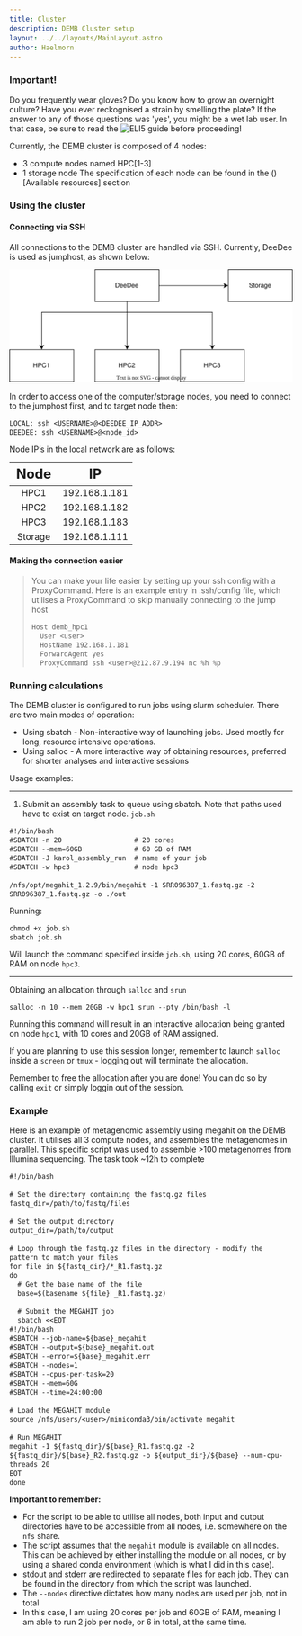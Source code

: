 ```yaml
---
title: Cluster
description: DEMB Cluster setup
layout: ../../layouts/MainLayout.astro
author: Haelmorn
---
```

<style type="text/css" rel="stylesheet">
th { font-size: 1.5rem }
td { font-size: 1rem }
</style>

### Important!

Do you frequently wear gloves? Do you know how to grow an overnight culture? Have you ever reckognised a strain by smelling the plate? If the answer to any of those questions was 'yes', you might be a wet lab user. In that case, be sure to read the ![ELI5](https://dembresearch.github.io/en/wet_lab_intro/) guide before proceeding!


Currently, the DEMB cluster is composed of 4 nodes:

* 3 compute nodes named HPC[1-3]
* 1 storage node
The specification of each node can be found in the ()[Available resources] section

### Using the cluster
#### Connecting via SSH
All connections to the DEMB cluster are handled via SSH. Currently, DeeDee is used as jumphost, as shown below:

![Network graph](../../../public/assets/network_graph.drawio.svg)

In order to access one of the computer/storage nodes, you need to connect to the jumphost first, and to target node then:

```
LOCAL: ssh <USERNAME>@<DEEDEE_IP_ADDR>
DEEDEE: ssh <USERNAME>@<node_id>
```

Node IP’s in the local network are as follows:


| **Node** | **IP** |
|:--------:|:-----------:|
| HPC1 |	192.168.1.181 |
| HPC2 |	192.168.1.182 |
| HPC3 |	192.168.1.183 |
|Storage |	192.168.1.111 |

#### Making the connection easier

> You can make your life easier by setting up your ssh config with a ProxyCommand.
Here is an example entry in .ssh/config file, which utilises a ProxyCommand to skip manually connecting to the jump host
> ```
> Host demb_hpc1
>   User <user>
>   HostName 192.168.1.181
>   ForwardAgent yes
>   ProxyCommand ssh <user>@212.87.9.194 nc %h %p
> ```

### Running calculations

The DEMB cluster is configured to run jobs using slurm scheduler. There are two main modes of operation:

* Using sbatch - Non-interactive way of launching jobs. Used mostly for long, resource intensive operations.
* Using salloc - A more interactive way of obtaining resources, preferred for shorter analyses and interactive sessions

Usage examples:

---

1. Submit an assembly task to queue using sbatch. Note that paths used have to exist on target node.
`job.sh`

```
#!/bin/bash
#SBATCH -n 20                  # 20 cores
#SBATCH --mem=60GB             # 60 GB of RAM
#SBATCH -J karol_assembly_run  # name of your job
#SBATCH -w hpc3                # node hpc3

/nfs/opt/megahit_1.2.9/bin/megahit -1 SRR096387_1.fastq.gz -2 SRR096387_1.fastq.gz -o ./out
```

Running:
```
chmod +x job.sh
sbatch job.sh

```
Will launch the command specified inside `job.sh`, using 20 cores, 60GB of RAM on node `hpc3`.

---

Obtaining an allocation through `salloc` and `srun`

```shell
salloc -n 10 --mem 20GB -w hpc1 srun --pty /bin/bash -l
```

Running this command will result in an interactive allocation being granted on node `hpc1`, with 10 cores and 20GB of RAM assigned.

If you are planning to use this session longer, remember to launch `salloc` inside a `screen` or `tmux` - logging out will terminate the allocation.

Remember to free the allocation after you are done! You can do so by calling `exit` or simply loggin out of the session.

### Example

Here is an example of metagenomic assembly using megahit on the DEMB cluster. It utilises all 3 compute nodes, and assembles the metagenomes in parallel.
This specific script was used to assemble >100 metagenomes from Illumina sequencing. The task took ~12h to complete

```shell
#!/bin/bash

# Set the directory containing the fastq.gz files
fastq_dir=/path/to/fastq/files

# Set the output directory
output_dir=/path/to/output

# Loop through the fastq.gz files in the directory - modify the pattern to match your files
for file in ${fastq_dir}/*_R1.fastq.gz
do
  # Get the base name of the file
  base=$(basename ${file} _R1.fastq.gz)

  # Submit the MEGAHIT job
  sbatch <<EOT
#!/bin/bash
#SBATCH --job-name=${base}_megahit
#SBATCH --output=${base}_megahit.out
#SBATCH --error=${base}_megahit.err
#SBATCH --nodes=1
#SBATCH --cpus-per-task=20
#SBATCH --mem=60G
#SBATCH --time=24:00:00

# Load the MEGAHIT module
source /nfs/users/<user>/miniconda3/bin/activate megahit

# Run MEGAHIT
megahit -1 ${fastq_dir}/${base}_R1.fastq.gz -2 ${fastq_dir}/${base}_R2.fastq.gz -o ${output_dir}/${base} --num-cpu-threads 20
EOT
done
```

**Important to remember:**
* For the script to be able to utilise all nodes, both input and output directories have to be accessible from all nodes, i.e. somewhere on the `nfs` share.
* The script assumes that the `megahit` module is available on all nodes. This can be achieved by either installing the module on all nodes, or by using a shared conda environment (which is what I did in this case).
* stdout and stderr are redirected to separate files for each job. They can be found in the directory from which the script was launched.
* The `--nodes` directive dictates how many nodes are used per job, not in total
* In this case, I am using 20 cores per job and 60GB of RAM, meaning I am able to run 2 job per node, or 6 in total, at the same time.
